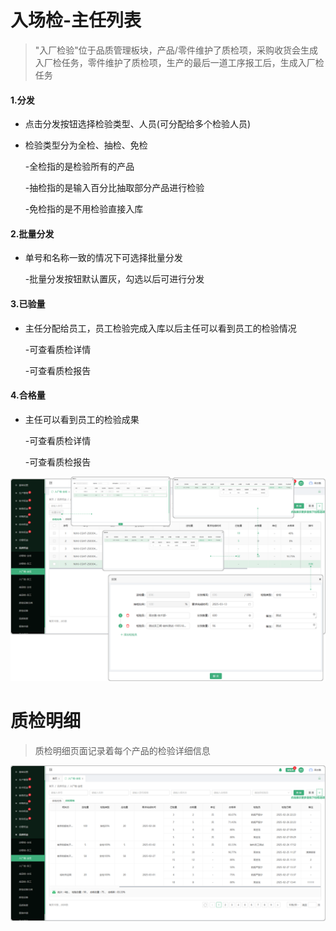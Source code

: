 # 入场检-主任列表

> "入厂检验"位于品质管理板块，产品/零件维护了质检项，采购收货会生成入厂检任务，零件维护了质检项，生产的最后一道工序报工后，生成入厂检任务

 #### 1.分发

* 点击分发按钮选择检验类型、人员(可分配给多个检验人员)
* 检验类型分为全检、抽检、免检

  -全检指的是检验所有的产品

  -抽检指的是输入百分比抽取部分产品进行检验

  -免检指的是不用检验直接入库


#### 2.批量分发

* 单号和名称一致的情况下可选择批量分发

  -批量分发按钮默认置灰，勾选以后可进行分发


#### 3.已验量

* 主任分配给员工，员工检验完成入库以后主任可以看到员工的检验情况

  -可查看质检详情

  -可查看质检报告

#### 4.合格量

* 主任可以看到员工的检验成果

  -可查看质检详情

  -可查看质检报告

![如图所示](../file/pz-rcjy1.png)


# 质检明细

> 质检明细页面记录着每个产品的检验详细信息



![如图所示](../file/pz-rcjy-zjmx.png)